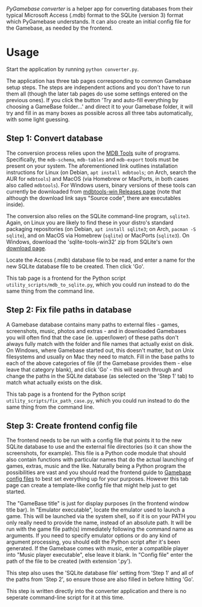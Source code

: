 _PyGamebase converter_ is a helper app for converting databases from their typical Microsoft Access (.mdb) format to the SQLite (version 3) format which PyGamebase understands. It can also create an initial config file for the Gamebase, as needed by the frontend.

# Usage

Start the application by running `python converter.py`.

The application has three tab pages corresponding to common Gamebase setup steps. The steps are independent actions and you don't have to run them all (though the later tab pages do use some settings entered on the previous ones). If you click the button 'Try and auto-fill everything by choosing a GameBase folder...' and direct it to your Gamebase folder, it will try and fill in as many boxes as possible across all three tabs automatically, with some light guessing.


## Step 1: Convert database

The conversion process relies upon the [MDB Tools](https://github.com/mdbtools/mdbtools) suite of programs. Specifically, the `mdb-schema`, `mdb-tables` and `mdb-export` tools must be present on your system. The aforementioned link outlines installation instructions for Linux (on Debian, `apt install mdbtools`; on Arch, search the AUR for `mdbtools`) and MacOS (via Homebrew or MacPorts, in both cases also called `mdbtools`). For Windows users, binary versions of these tools can currently be downloaded from [mdbtools-win Releases page](https://github.com/lsgunth/mdbtools-win) (note that although the download link says "Source code", there are executables inside).

The conversion also relies on the SQLite command-line program, `sqlite3`. Again, on Linux you are likely to find these in your distro's standard packaging repositories (on Debian, `apt install sqlite3`; on Arch, `pacman -S sqlite`), and on MacOS via Homebrew (`sqlite`) or MacPorts (`sqlite3`). On Windows, download the 'sqlite-tools-win32' zip from SQLite's own [download page](https://www.sqlite.org/download.html).

Locate the Access (.mdb) database file to be read, and enter a name for the new SQLite database file to be created. Then click 'Go'.

This tab page is a frontend for the Python script `utility_scripts/mdb_to_sqlite.py`, which you could run instead to do the same thing from the command line.


## Step 2: Fix file paths in database

A Gamebase database contains many paths to external files - games, screenshots, music, photos and extras - and in downloaded Gamebases you will often find that the case (ie. upper/lower) of these paths don't always fully match with the folder and file names that actually exist on disk. On Windows, where Gamebase started out, this doesn't matter, but on Unix filesystems and usually on Mac they need to match. Fill in the base paths to each of the above categories of file (if the Gamebase provides them - else leave that category blank), and click 'Go' - this will search through and change the paths in the SQLite database (as selected on the 'Step 1' tab) to match what actually exists on the disk.

This tab page is a frontend for the Python script `utility_scripts/fix_path_case.py`, which you could run instead to do the same thing from the command line.


## Step 3: Create frontend config file

The frontend needs to be run with a config file that points it to the new SQLite database to use and the external file directories (so it can show the screenshots, for example). This file is a Python code module that should also contain functions with particular names that do the actual launching of games, extras, music and the like. Naturally being a Python program the possibilities are vast and you should read the frontend guide to [Gamebase config files](../frontend/gamebase_config_files.html) to best set everything up for your purposes. However this tab page can create a template-like config file that might help just to get started.

The "GameBase title" is just for display purposes (in the frontend window title bar). In "Emulator executable", locate the emulator used to launch a game. This will be launched via the system shell, so if it is on your PATH you only really need to provide the name, instead of an absolute path. It will be run with the game file path(s) immediately following the command name as arguments. If you need to specify emulator options or do any kind of argument processing, you should edit the Python script after it's been generated. If the Gamebase comes with music, enter a compatible player into "Music player executable", else leave it blank. In "Config file" enter the path of the file to be created (with extension '.py').

This step also uses the 'SQLite database file' setting from 'Step 1' and all of the paths from 'Step 2', so ensure those are also filled in before hitting 'Go'.

This step is written directly into the converter application and there is no seperate command-line script for it at this time.
